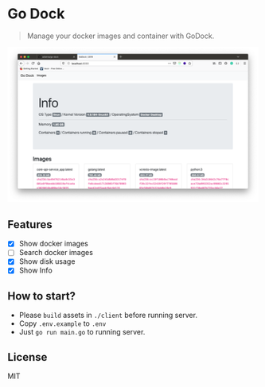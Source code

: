 # Go Dock

> Manage your docker images and container with GoDock.

![godock-ui](./docs/godock-ui.png)

## Features

- [x] Show docker images
- [ ] Search docker images
- [x] Show disk usage
- [x] Show Info

## How to start?

- Please `build` assets in `./client` before running server.
- Copy `.env.example` to `.env`
- Just `go run main.go` to running server.

## License

MIT
